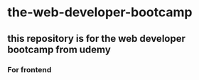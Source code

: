 # the-web-developer-bootcamp

## this repository is for the web developer bootcamp from udemy

### For frontend
